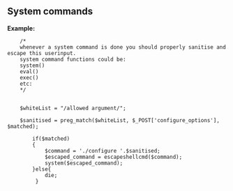 
System commands
-------

**Example:**



		/*
		whenever a system command is done you should properly sanitise and escape this userinput.
		system command functions could be:
		system()
		eval()
		exec()
		etc:
		*/


		$whiteList = "/allowed argument/";

		$sanitised = preg_match($whiteList, $_POST['configure_options'], $matched);

			if($matched)
			{
				$command = './configure '.$sanitised;
				$escaped_command = escapeshellcmd($command); 
				system($escaped_command); 
			}else{
				die;
			 }




	